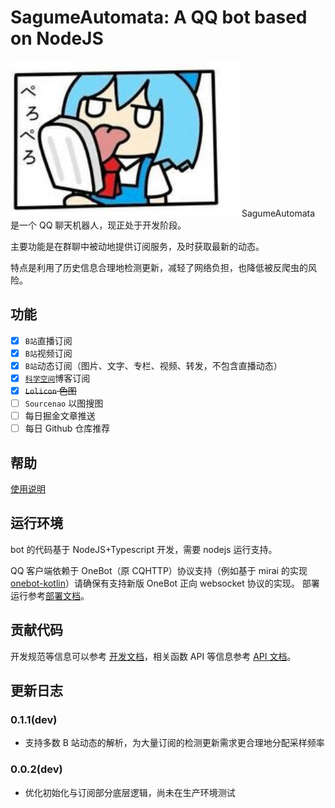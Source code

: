 # SagumeAutomata: A QQ bot based on NodeJS

<img src="ReadMe.assets/-38998bdc61a122a5.jpg" alt="-38998bdc61a122a5" style="zoom:150%;" />
<!-- TODO 换个好看的logo -->
SagumeAutomata 是一个 QQ 聊天机器人，现正处于开发阶段。

主要功能是在群聊中被动地提供订阅服务，及时获取最新的动态。

特点是利用了历史信息合理地检测更新，减轻了网络负担，也降低被反爬虫的风险。

## 功能

-   [x] `B站`直播订阅
-   [x] `B站`视频订阅
-   [x] `B站`动态订阅（图片、文字、专栏、视频、转发，不包含直播动态）
-   [x] [`科学空间`](https://kexue.fm)博客订阅
-   [x] ~~`Lolicon` 色图~~
-   [ ] `Sourcenao` 以图搜图
-   [ ] 每日掘金文章推送
-   [ ] 每日 Github 仓库推荐

## 帮助

[使用说明](./UserGuide.md)

## 运行环境

bot 的代码基于 NodeJS+Typescript 开发，需要 nodejs 运行支持。

QQ 客户端依赖于 OneBot（原 CQHTTP）协议支持（例如基于 mirai 的实现[onebot-kotlin](https://github.com/yyuueexxiinngg/onebot-kotlin)）请确保有支持新版 OneBot 正向 websocket 协议的实现。
部署运行参考[部署文档](./DeployDocument.md)。

## 贡献代码

开发规范等信息可以参考 [开发文档](./DevDocument.md)，相关函数 API 等信息参考 [API 文档](./APIDocument.md)。

## 更新日志

### 0.1.1(dev)

-   支持多数 B 站动态的解析，为大量订阅的检测更新需求更合理地分配采样频率

### 0.0.2(dev)

-   优化初始化与订阅部分底层逻辑，尚未在生产环境测试
